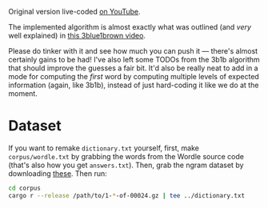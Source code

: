 Original version live-coded [on YouTube](https://youtu.be/doFowk4xj7Q).

The implemented algorithm is almost exactly what was outlined (and
_very_ well explained) in [this 3blue1brown video][3b1b].

Please do tinker with it and see how much you can push it — there's
almost certainly gains to be had! I've also left some TODOs from the
3b1b algorithm that should improve the guesses a fair bit. It'd also be
really neat to add in a mode for computing the _first_ word by computing
multiple levels of expected information (again, like 3b1b), instead of
just hard-coding it like we do at the moment.

[3b1b]: https://www.youtube.com/watch?v=v68zYyaEmEA

# Dataset

If you want to remake `dictionary.txt` yourself, first, make
`corpus/wordle.txt` by grabbing the words from the Wordle source code
(that's also how you get `answers.txt`). Then, grab the ngram dataset by
downloading [these][1grams]. Then run:

```bash
cd corpus
cargo r --release /path/to/1-*-of-00024.gz | tee ../dictionary.txt
```

[1grams]: https://storage.googleapis.com/books/ngrams/books/20200217/eng/eng-1-ngrams_exports.html
